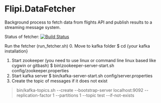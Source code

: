 # Flipi.DataFetcher
Background process to fetch data from flights API and publish results to a streaming message system.

Status of fetcher:
[![Build Status](https://jcrecio.visualstudio.com/StudyOfBestFlights_NO_NAME/_apis/build/status/jcrecio.StudyOfBestFlights_NO_NAME?branchName=master)](https://jcrecio.visualstudio.com/StudyOfBestFlights_NO_NAME/_build/latest?definitionId=7&branchName=master)

Run the fetcher (run_fetcher.sh)
0. Move to kafka folder
$ cd {your kafka installation}
1. Start zookeeper (you need to use linux or command line linux based like cygwin or gitbash)
$ bin\zookeeper-server-start.sh config/zookeeper.properties
2. Start kafka server
$ bin/kafka-server-start.sh config/server.properties
3. Create the topic of messages if it does not exist
> bin/kafka-topics.sh --create --bootstrap-server localhost:9092 --replication-factor 1 --partitions 1 --topic test --if-not-exists 

